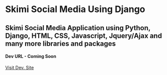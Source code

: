 # Skimi Social Media Using Django
## Skimi Social Media Application using Python, Django, HTML, CSS, Javascript, Jquery/Ajax and many more libraries and packages
<h4>Dev URL - Coming Soon</h4>
<a disabled href="">Visit Dev. Site</a>
